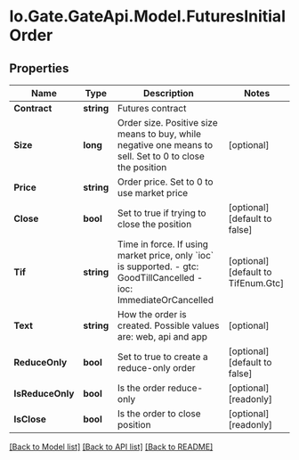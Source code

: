 
# Io.Gate.GateApi.Model.FuturesInitialOrder

## Properties

Name | Type | Description | Notes
------------ | ------------- | ------------- | -------------
**Contract** | **string** | Futures contract | 
**Size** | **long** | Order size. Positive size means to buy, while negative one means to sell. Set to 0 to close the position | [optional] 
**Price** | **string** | Order price. Set to 0 to use market price | 
**Close** | **bool** | Set to true if trying to close the position | [optional] [default to false]
**Tif** | **string** | Time in force. If using market price, only &#x60;ioc&#x60; is supported.  - gtc: GoodTillCancelled - ioc: ImmediateOrCancelled | [optional] [default to TifEnum.Gtc]
**Text** | **string** | How the order is created. Possible values are: web, api and app | [optional] 
**ReduceOnly** | **bool** | Set to true to create a reduce-only order | [optional] [default to false]
**IsReduceOnly** | **bool** | Is the order reduce-only | [optional] [readonly] 
**IsClose** | **bool** | Is the order to close position | [optional] [readonly] 

[[Back to Model list]](../README.md#documentation-for-models)
[[Back to API list]](../README.md#documentation-for-api-endpoints)
[[Back to README]](../README.md)
